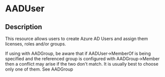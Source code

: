 # AADUser

## Description

This resource allows users to create Azure AD Users and assign them licenses, roles and/or groups.

If using with AADGroup, be aware that if AADUser->MemberOf is being specified and the referenced group is configured with AADGroup->Member then a conflict may arise if the two don't match. It is usually best to choose only one of them. See AADGroup
